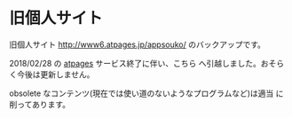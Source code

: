 # 旧個人サイト

旧個人サイト http://www6.atpages.jp/appsouko/ のバックアップです。

2018/02/28 の [atpages](http://atpages.jp/) サービス終了に伴い、こちら
へ引越しました。おそらく今後は更新しません。

obsolete なコンテンツ(現在では使い道のないようなプログラムなど)は適当
に削ってあります。
